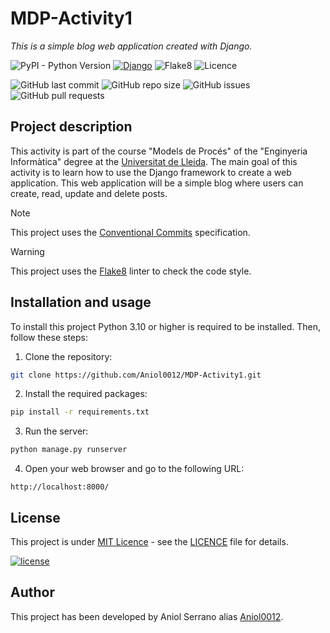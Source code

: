 # MDP-Activity1

_This is a simple blog web application created with Django._

![PyPI - Python Version](https://img.shields.io/pypi/pyversions/django?style=plastic)
[![Django](https://img.shields.io/badge/django-5.0.2-green.svg?style=plastic)](https://djangoproject.com)
![Flake8](https://img.shields.io/badge/flake8-7.0.0-blueviolet?style=plastic)
![Licence](https://img.shields.io/github/license/Aniol0012/MDP-Activity1?style=plastic&color=red)

![GitHub last commit](https://img.shields.io/github/last-commit/Aniol0012/MDP-Activity1?style=plastic&color=lightgreen)
![GitHub repo size](https://img.shields.io/github/repo-size/Aniol0012/MDP-Activity1?style=plastic&color=lightseagreen)
![GitHub issues](https://img.shields.io/github/issues/Aniol0012/MDP-Activity1?style=plastic&color=yellow)
![GitHub pull requests](https://img.shields.io/github/issues-pr/Aniol0012/MDP-Activity1?style=plastic&color=pink)

## Project description

This activity is part of the course "Models de Procés" of the "Enginyeria Informàtica" degree at
the [Universitat de Lleida](https://www.udl.cat/). The main goal of this activity is to learn how to use the Django
framework to create a web application. This web application will be a simple blog where users can create, read, update
and
delete posts.

> [!NOTE]  
> This project uses the [Conventional Commits](https://www.conventionalcommits.org/en/v1.0.0/) specification.

> [!WARNING]
> This project uses the [Flake8](https://flake8.pycqa.org/en/latest/) linter to check the code style.

## Installation and usage

To install this project Python 3.10 or higher is required to be installed. Then, follow these steps:

1. Clone the repository:

```bash
git clone https://github.com/Aniol0012/MDP-Activity1.git
```

2. Install the required packages:

```bash
pip install -r requirements.txt
```

3. Run the server:

```bash
python manage.py runserver
```

4. Open your web browser and go to the following URL:

```
http://localhost:8000/
```

## License

This project is under [MIT Licence](https://opensource.org/license/mit/) - see the [LICENCE](./LICENSE) file for
details.

[![license](https://img.shields.io/github/license/mashape/apistatus.svg?style=plastic&color=red)](#)

## Author

This project has been developed by Aniol Serrano alias [Aniol0012](https://github.com/Aniol0012).
